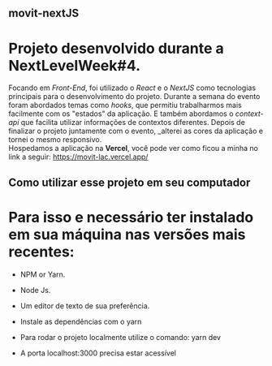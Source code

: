 ## movit-nextJS 

  

# Projeto desenvolvido durante a NextLevelWeek#4. 

 Focando em *Front-End*, foi utilizado o *React* e o *NextJS* como tecnologias principais para o desenvolvimento do projeto. 
Durante a semana do evento foram abordados temas como *hooks*, que permitiu trabalharmos mais facilmente com os "estados" da 
aplicação. E também abordamos o *context-api* que facilita utilizar informações de contextos diferentes. 
 Depois de finalizar o projeto juntamente com o evento, _alterei as cores da aplicação e tornei o mesmo responsivo.  
Hospedamos a aplicação na **Vercel**, você pode ver como ficou a minha no link a seguir: <https://movit-lac.vercel.app/> 


## Como utilizar esse projeto em seu computador 

  # Para isso e necessário ter instalado em sua máquina nas versões mais recentes: 

  - NPM or Yarn. 

  - Node Js. 

  - Um editor de texto de sua preferência. 

  - Instale as dependências com o yarn 

  - Para rodar o projeto localmente utilize o comando: yarn dev 

  - A porta localhost:3000 precisa estar acessível 
